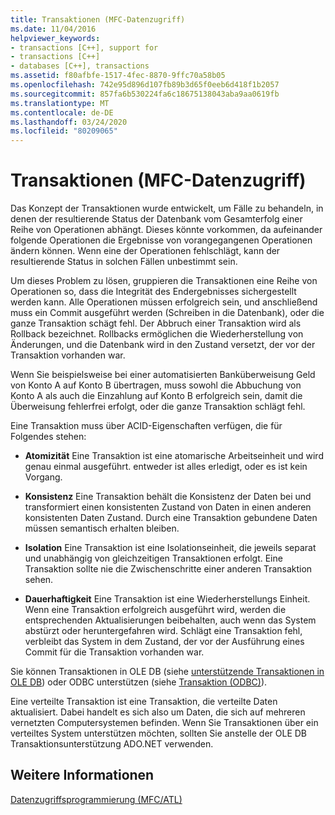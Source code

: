 ```yaml
---
title: Transaktionen (MFC-Datenzugriff)
ms.date: 11/04/2016
helpviewer_keywords:
- transactions [C++], support for
- transactions [C++]
- databases [C++], transactions
ms.assetid: f80afbfe-1517-4fec-8870-9ffc70a58b05
ms.openlocfilehash: 742e95d896d107fb89b3d65f0eeb6d418f1b2057
ms.sourcegitcommit: 857fa6b530224fa6c18675138043aba9aa0619fb
ms.translationtype: MT
ms.contentlocale: de-DE
ms.lasthandoff: 03/24/2020
ms.locfileid: "80209065"
---
```

# <a name="transactions--mfc-data-access"></a>Transaktionen (MFC-Datenzugriff)

Das Konzept der Transaktionen wurde entwickelt, um Fälle zu behandeln, in denen der resultierende Status der Datenbank vom Gesamterfolg einer Reihe von Operationen abhängt. Dieses könnte vorkommen, da aufeinander folgende Operationen die Ergebnisse von vorangegangenen Operationen ändern können. Wenn eine der Operationen fehlschlägt, kann der resultierende Status in solchen Fällen unbestimmt sein.

Um dieses Problem zu lösen, gruppieren die Transaktionen eine Reihe von Operationen so, dass die Integrität des Endergebnisses sichergestellt werden kann. Alle Operationen müssen erfolgreich sein, und anschließend muss ein Commit ausgeführt werden (Schreiben in die Datenbank), oder die ganze Transaktion schägt fehl. Der Abbruch einer Transaktion wird als Rollback bezeichnet. Rollbacks ermöglichen die Wiederherstellung von Änderungen, und die Datenbank wird in den Zustand versetzt, der vor der Transaktion vorhanden war.

Wenn Sie beispielsweise bei einer automatisierten Banküberweisung Geld von Konto A auf Konto B übertragen, muss sowohl die Abbuchung von Konto A als auch die Einzahlung auf Konto B erfolgreich sein, damit die Überweisung fehlerfrei erfolgt, oder die ganze Transaktion schlägt fehl.

Eine Transaktion muss über ACID-Eigenschaften verfügen, die für Folgendes stehen:

- **Atomizität** Eine Transaktion ist eine atomarische Arbeitseinheit und wird genau einmal ausgeführt. entweder ist alles erledigt, oder es ist kein Vorgang.

- **Konsistenz** Eine Transaktion behält die Konsistenz der Daten bei und transformiert einen konsistenten Zustand von Daten in einen anderen konsistenten Daten Zustand. Durch eine Transaktion gebundene Daten müssen semantisch erhalten bleiben.

- **Isolation** Eine Transaktion ist eine Isolationseinheit, die jeweils separat und unabhängig von gleichzeitigen Transaktionen erfolgt. Eine Transaktion sollte nie die Zwischenschritte einer anderen Transaktion sehen.

- **Dauerhaftigkeit** Eine Transaktion ist eine Wiederherstellungs Einheit. Wenn eine Transaktion erfolgreich ausgeführt wird, werden die entsprechenden Aktualisierungen beibehalten, auch wenn das System abstürzt oder heruntergefahren wird. Schlägt eine Transaktion fehl, verbleibt das System in dem Zustand, der vor der Ausführung eines Commit für die Transaktion vorhanden war.

Sie können Transaktionen in OLE DB (siehe [unterstützende Transaktionen in OLE DB](../data/oledb/supporting-transactions-in-ole-db.md)) oder ODBC unterstützen (siehe [Transaktion (ODBC)](../data/odbc/transaction-odbc.md)).

Eine verteilte Transaktion ist eine Transaktion, die verteilte Daten aktualisiert. Dabei handelt es sich also um Daten, die sich auf mehreren vernetzten Computersystemen befinden. Wenn Sie Transaktionen über ein verteiltes System unterstützen möchten, sollten Sie anstelle der OLE DB Transaktionsunterstützung ADO.NET verwenden.

## <a name="see-also"></a>Weitere Informationen

[Datenzugriffsprogrammierung (MFC/ATL)](../data/data-access-programming-mfc-atl.md)
